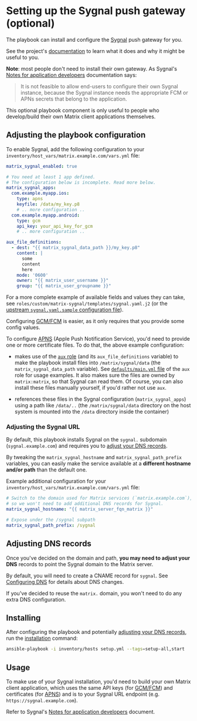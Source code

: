 # Setting up the Sygnal push gateway (optional)

The playbook can install and configure the [Sygnal](https://github.com/matrix-org/sygnal) push gateway for you.

See the project's [documentation](https://github.com/matrix-org/sygnal) to learn what it does and why it might be useful to you.

**Note**: most people don't need to install their own gateway. As Sygnal's [Notes for application developers](https://github.com/matrix-org/sygnal/blob/master/docs/applications.md) documentation says:

> It is not feasible to allow end-users to configure their own Sygnal instance, because the Sygnal instance needs the appropriate FCM or APNs secrets that belong to the application.

This optional playbook component is only useful to people who develop/build their own Matrix client applications themselves.

## Adjusting the playbook configuration

To enable Sygnal, add the following configuration to your `inventory/host_vars/matrix.example.com/vars.yml` file:

```yaml
matrix_sygnal_enabled: true

# You need at least 1 app defined.
# The configuration below is incomplete. Read more below.
matrix_sygnal_apps:
  com.example.myapp.ios:
    type: apns
    keyfile: /data/my_key.p8
    # .. more configuration ..
  com.example.myapp.android:
    type: gcm
    api_key: your_api_key_for_gcm
    # .. more configuration ..

aux_file_definitions:
  - dest: "{{ matrix_sygnal_data_path }}/my_key.p8"
    content: |
      some
      content
      here
    mode: '0600'
    owner: "{{ matrix_user_username }}"
    group: "{{ matrix_user_groupname }}"
```

For a more complete example of available fields and values they can take, see `roles/custom/matrix-sygnal/templates/sygnal.yaml.j2` (or the [upstream `sygnal.yaml.sample` configuration file](https://github.com/matrix-org/sygnal/blob/master/sygnal.yaml.sample)).

Configuring [GCM/FCM](https://firebase.google.com/docs/cloud-messaging/) is easier, as it only requires that you provide some config values.

To configure [APNS](https://developer.apple.com/notifications/) (Apple Push Notification Service), you'd need to provide one or more certificate files. To do that, the above example configuration:

- makes use of the [`aux` role](https://github.com/mother-of-all-self-hosting/ansible-role-aux) (and its `aux_file_definitions` variable) to make the playbook install files into `/matrix/sygnal/data` (the `matrix_sygnal_data_path` variable). See [`defaults/main.yml` file](https://github.com/mother-of-all-self-hosting/ansible-role-aux/blob/main/defaults/main.yml) of the `aux` role for usage examples. It also makes sure the files are owned by `matrix:matrix`, so that Sygnal can read them. Of course, you can also install these files manually yourself, if you'd rather not use `aux`.

- references these files in the Sygnal configuration (`matrix_sygnal_apps`) using a path like `/data/..` (the `/matrix/sygnal/data` directory on the host system is mounted into the `/data` directory inside the container)

### Adjusting the Sygnal URL

By default, this playbook installs Sygnal on the `sygnal.` subdomain (`sygnal.example.com`) and requires you to [adjust your DNS records](#adjusting-dns-records).

By tweaking the `matrix_sygnal_hostname` and `matrix_sygnal_path_prefix` variables, you can easily make the service available at a **different hostname and/or path** than the default one.

Example additional configuration for your `inventory/host_vars/matrix.example.com/vars.yml` file:

```yaml
# Switch to the domain used for Matrix services (`matrix.example.com`),
# so we won't need to add additional DNS records for Sygnal.
matrix_sygnal_hostname: "{{ matrix_server_fqn_matrix }}"

# Expose under the /sygnal subpath
matrix_sygnal_path_prefix: /sygnal
```

## Adjusting DNS records

Once you've decided on the domain and path, **you may need to adjust your DNS** records to point the Sygnal domain to the Matrix server.

By default, you will need to create a CNAME record for `sygnal`. See [Configuring DNS](configuring-dns.md) for details about DNS changes.

If you've decided to reuse the `matrix.` domain, you won't need to do any extra DNS configuration.

## Installing

After configuring the playbook and potentially [adjusting your DNS records](#adjusting-dns-records), run the [installation](installing.md) command:

<!-- NOTE: let this conservative command run (instead of install-all) to make it clear that failure of the command means something is clearly broken. -->
```sh
ansible-playbook -i inventory/hosts setup.yml --tags=setup-all,start
```


## Usage

To make use of your Sygnal installation, you'd need to build your own Matrix client application, which uses the same API keys (for [GCM/FCM](https://firebase.google.com/docs/cloud-messaging/)) and certificates (for [APNS](https://developer.apple.com/notifications/)) and is to your Sygnal URL endpoint (e.g. `https://sygnal.example.com`).

Refer to Sygnal's [Notes for application developers](https://github.com/matrix-org/sygnal/blob/master/docs/applications.md) document.
